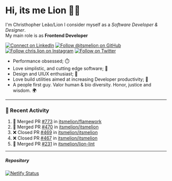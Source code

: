 # Hi, its me Lion 👋🦁

I'm Christhopher Leão/Lion
I consider myself as a _Software Developer & Designer_.<br/>My main role is as <b>Frontend Developer</b>
<br />

[![Connect on LinkedIn](https://img.shields.io/badge/--linkedin?label=LinkedIn&logo=LinkedIn&style=social)](https://www.linkedin.com/in/chrislion)
[![Follow @itsmelion on GitHub](https://img.shields.io/github/followers/itsmelion?label=follow%20%40itsmeLion&style=social)](https://github.com/itsmelion)
[![Follow chris.lion on Instagram](https://img.shields.io/badge/--instagram?label=@chris.lion&logo=Instagram&style=social)](https://instagram.com/chris.lion)
[![Follow on Twitter](https://img.shields.io/badge/--twitter?label=@ChrisLion_me&logo=Twitter&style=social)](https://twitter.com/chrislion_me)

- Performance obsessed; ⏱️
- Love simplistic, and cutting edge software; 📆
- Design and UIUX enthusiast; 🎨
- Love build utilities aimed at increasing Developer productivity; 🧰
- A people first guy. Valor human & bio diversity. Honor, justice and wisdom. 🌍

---
### 📰 Recent Activity

<!--START_SECTION:activity-->
1. 🎉 Merged PR [#773](https://github.com/itsmelion/flamework/pull/773) in [itsmelion/flamework](https://github.com/itsmelion/flamework)
2. 🎉 Merged PR [#470](https://github.com/itsmelion/itsmelion/pull/470) in [itsmelion/itsmelion](https://github.com/itsmelion/itsmelion)
3. ❌ Closed PR [#469](https://github.com/itsmelion/itsmelion/pull/469) in [itsmelion/itsmelion](https://github.com/itsmelion/itsmelion)
4. ❌ Closed PR [#467](https://github.com/itsmelion/itsmelion/pull/467) in [itsmelion/itsmelion](https://github.com/itsmelion/itsmelion)
5. 🎉 Merged PR [#231](https://github.com/itsmelion/lion-lint/pull/231) in [itsmelion/lion-lint](https://github.com/itsmelion/lion-lint)
<!--END_SECTION:activity-->

___

##### Repository
[![Netlify Status](https://api.netlify.com/api/v1/badges/9e2e6136-1ab9-42fc-8d4e-188512d5d841/deploy-status)](https://app.netlify.com/sites/lion-portfolio/deploys)
